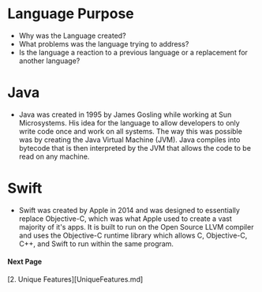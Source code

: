 # Language Purpose

- Why was the Language created?
- What problems was the language trying to address?
- Is the language a reaction to a previous language or a replacement for another language?

# Java

- Java was created in 1995 by James Gosling while working at Sun Microsystems. His idea for the language to allow developers to only write code once and work on all systems. The way this was possible was by creating the Java Virtual Machine (JVM). Java compiles into bytecode that is then interpreted by the JVM that allows the code to be read on any machine.

# Swift

- Swift was created by Apple in 2014 and was designed to essentially replace Objective-C, which was what Apple used to create a vast majority of it's apps. It is built to run on the Open Source LLVM compiler and uses the Objective-C runtime library which allows C, Objective-C, C++, and Swift to run within the same program.

#### Next Page

[2. Unique Features][UniqueFeatures.md]
